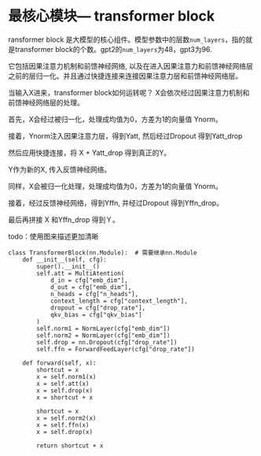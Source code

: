 # 最核心模块— transformer block



ransformer block 是大模型的核心组件。模型参数中的层数`num_layers`，指的就是transformer block的个数。gpt2的`num_layers`为48，gpt3为96.

 它包括因果注意力机制和前馈神经网络, 以及在进入因果注意力和前馈神经网络层之前的层归一化。并且通过快捷连接来连接因果注意力层和前馈神经网络层。 

当输入X进来，transformer block如何运转呢？  X会依次经过因果注意力机制和前馈神经网络层的处理。



首先，X会经过被归一化，处理成均值为0，方差为1的向量值 Ynorm。

接着，Ynorm注入因果注意力层，得到Yatt, 然后经过Dropout 得到Yatt_drop

然后应用快捷连接，将 X + Yatt_drop 得到真正的Y。

 

Y作为新的X, 传入反馈神经网络。

同样，X会被归一化处理，处理成均值为0，方差为1的向量值 Ynorm。

接着，经过反馈神经网络，得到Yffn, 并经过Dropout 得到Yffn_drop。

最后再拼接 X 和Yffn_drop 得到Ｙ。　



todo：使用图来描述更加清晰  



```
class TransformerBlock(nn.Module):  # 需要继承nn.Module
    def __init__(self, cfg):
        super().__init__()
        self.att = MultiAtention(
            d_in = cfg["emb_dim"],
            d_out = cfg["emb_dim"],
            n_heads = cfg["n_heads"],
            context_length = cfg["context_length"],
            dropout = cfg["drop_rate"],
            qkv_bias = cfg["qkv_bias"]
        )
        self.norm1 = NormLayer(cfg["emb_dim"])
        self.norm2 = NormLayer(cfg["emb_dim"])
        self.drop = nn.Dropout(cfg["drop_rate"])  
        self.ffn = ForwardFeedLayer(cfg["drop_rate"])  
        
    def forward(self, x):
        shortcut = x
        x = self.norm1(x)  
        x = self.att(x)    
        x = self.drop(x)
        x = shortcut + x
        
        shortcut = x
        x = self.norm2(x)  
        x = self.ffn(x)
        x = self.drop(x)
        
        return shortcut + x

		
```



